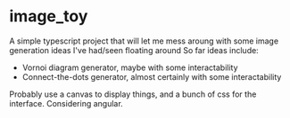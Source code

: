 # image_toy
A simple typescript project that will let me mess aroung with some image generation ideas I've had/seen floating around
So far ideas include:
- Vornoi diagram generator, maybe with some interactability
- Connect-the-dots generator, almost certainly with some interactability

Probably use a canvas to display things, and a bunch of css for the interface.
Considering angular.
